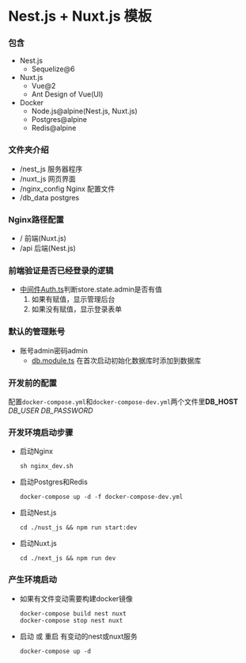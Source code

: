 # Nest.js + Nuxt.js 模板

### 包含
- Nest.js
    - Sequelize@6
- Nuxt.js
    - Vue@2
    - Ant Design of Vue(UI)
- Docker
    - Node.js@alpine(Nest.js, Nuxt.js)
    - Postgres@alpine
    - Redis@alpine

### 文件夹介绍

- /nest_js 服务器程序
- /nuxt_js 网页界面
- /nginx_config Nginx 配置文件
- /db_data postgres

### Nginx路径配置
- / 前端(Nuxt.js)
- /api 后端(Nest.js)

### 前端验证是否已经登录的逻辑
- [中间件Auth.ts](./nuxt_js/middleware/auth.ts)判断store.state.admin是否有值
    1. 如果有赋值，显示管理后台
    2. 如果没有赋值，显示登录表单
     
### 默认的管理账号
- 账号admin密码admin
    - [db.module.ts](./nest_js/src/db/db.module.ts) 在首次启动初始化数据库时添加到数据库
    
### 开发前的配置
配置`docker-compose.yml`和`docker-compose-dev.yml`两个文件里**DB_HOST** *DB_USER* *DB_PASSWORD*



### 开发环境启动步骤
- 启动Nginx

    `sh nginx_dev.sh`
    
- 启动Postgres和Redis

    `docker-compose up -d -f docker-compose-dev.yml`
    
- 启动Nest.js

    `cd ./nust_js && npm run start:dev`
    
- 启动Nuxt.js

    `cd ./next_js && npm run dev`
    
### 产生环境启动
- 如果有文件变动需要构建docker镜像

    ```
    docker-compose build nest nuxt
    docker-compose stop nest nuxt
    ```
    
- 启动 或 重启 有变动的nest或nuxt服务

    `docker-compose up -d`
    